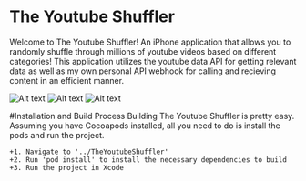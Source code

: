 # The Youtube Shuffler
Welcome to The Youtube Shuffler! An iPhone application that allows you to randomly shuffle through millions of youtube videos based on different categories! This application utilizes the youtube data API for getting relevant data as well as my own personal API webhook for calling and recieving content in an efficient manner. 

![Alt text](/Documents/workspace/TheYoutubeShuffler/Screenshots/showcase_1.png?raw=true)
![Alt text](/Documents/workspace/TheYoutubeShuffler/Screenshots/showcase_2.png?raw=true)
![Alt text](/Documents/workspace/TheYoutubeShuffler/Screenshots/showcase_3.png?raw=true)

#Installation and Build Process
Building The Youtube Shuffler is pretty easy. Assuming you have Cocoapods installed, all you need to do is install the pods and run the project. 

    +1. Navigate to '../TheYoutubeShuffler'
    +2. Run 'pod install' to install the necessary dependencies to build
    +3. Run the project in Xcode
